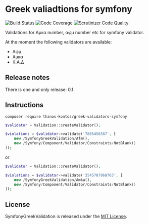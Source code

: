 # Greek valiadtions for symfony

[![Build Status](https://scrutinizer-ci.com/g/thanosKontos/greek-validators-symfony/badges/build.png?b=master)](https://scrutinizer-ci.com/g/thanosKontos/greek-validators-symfony/build-status/master)
[![Code Coverage](https://scrutinizer-ci.com/g/thanosKontos/greek-validators-symfony/badges/coverage.png?b=master)](https://scrutinizer-ci.com/g/thanosKontos/greek-validators-symfony/?branch=master)
[![Scrutinizer Code Quality](https://scrutinizer-ci.com/g/thanosKontos/greek-validators-symfony/badges/quality-score.png?b=master)](https://scrutinizer-ci.com/g/thanosKontos/greek-validators-symfony/?branch=master)

Validations for Αμκα number, αφμ number etc for symfony validator.

At the moment the following validators are available:

* Αφμ
* Αμκα
* Κ.Α.Δ

## Release notes

There is one and only release: 0.1

## Instructions

`composer require thanos-kontos/greek-validators-symfony`

```php
$validator = Validation::createValidator();

$violations = $validator->validate('7865456587', [
    new /SymfonyGreekValidation/Afm(),
    new /Symfony/Component/Validator/Constraints/NotBlank()
]);
```

or

```php
$validator = Validation::createValidator();

$violations = $validator->validate('3545787968765', [
    new /SymfonyGreekValidation/Amka(),
    new /Symfony/Component/Validator/Constraints/NotBlank()
]);
```

## License

SymfonyGreekValidation is released under the [MIT License](https://opensource.org/licenses/MIT).